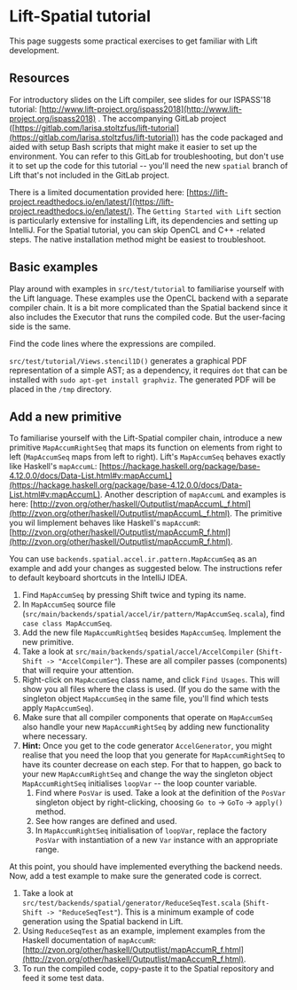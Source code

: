# Lift-Spatial tutorial #
This page suggests some practical exercises to get familiar with Lift development.

## Resources ##
For introductory slides on the Lift compiler, see slides for our ISPASS'18 tutorial: 
[http://www.lift-project.org/ispass2018](http://www.lift-project.org/ispass2018) .
The accompanying GitLab project 
([https://gitlab.com/larisa.stoltzfus/lift-tutorial](https://gitlab.com/larisa.stoltzfus/lift-tutorial)) 
has the code packaged and aided with setup Bash scripts that might make it easier to set up the environment.
You can refer to this GitLab for troubleshooting, but don't use it to set up the code for this tutorial -- you'll need the 
new `spatial` branch of Lift that's not included in the GitLab project.

There is a limited documentation provided here: [https://lift-project.readthedocs.io/en/latest/](https://lift-project.readthedocs.io/en/latest/).
The `Getting Started with Lift` section is particularly extensive for installing Lift, its dependencies and setting up IntelliJ.
For the Spatial tutorial, you can skip OpenCL and C++ -related steps. 
The native installation method might be easiest to troubleshoot.

## Basic examples ##
Play around with examples in `src/test/tutorial` to familiarise yourself with the Lift language. These examples use the 
OpenCL backend with a separate compiler chain. It is a bit more complicated than the Spatial backend since it also includes
the Executor that runs the compiled code. But the user-facing side is the same.
 
Find the code lines where the expressions are compiled. 
  
`src/test/tutorial/Views.stencil1D()` generates a graphical PDF representation of a simple AST; 
as a dependency, it requires `dot` that can be installed with `sudo apt-get install graphviz`. 
The generated PDF will be placed in the `/tmp` directory.

## Add a new primitive ##
To familiarise yourself with the Lift-Spatial compiler chain, introduce a new primitive `MapAccumRightSeq` 
that maps its function on elements from right to left (`MapAccumSeq` maps from left to right). Lift's `MapAccumSeq` 
behaves exactly like Haskell's `mapAccumL`: 
[https://hackage.haskell.org/package/base-4.12.0.0/docs/Data-List.html#v:mapAccumL](https://hackage.haskell.org/package/base-4.12.0.0/docs/Data-List.html#v:mapAccumL).
Another description of `mapAccumL` and examples is here: 
[http://zvon.org/other/haskell/Outputlist/mapAccumL_f.html](http://zvon.org/other/haskell/Outputlist/mapAccumL_f.html).
The primitive you wil limplement behaves like Haskell's `mapAccumR`: 
[http://zvon.org/other/haskell/Outputlist/mapAccumR_f.html](http://zvon.org/other/haskell/Outputlist/mapAccumR_f.html).
 
You can use `backends.spatial.accel.ir.pattern.MapAccumSeq` as an example and add your changes as suggested below. 
The instructions refer to default keyboard shortcuts in the IntelliJ IDEA.

1. Find `MapAccumSeq` by pressing Shift twice and typing its name.
2. In `MapAccumSeq` source file (`src/main/backends/spatial/accel/ir/pattern/MapAccumSeq.scala`), find `case class MapAccumSeq`.
3. Add the new file `MapAccumRightSeq` besides `MapAccumSeq`. Implement the new primitive.
4. Take a look at `src/main/backends/spatial/accel/AccelCompiler` (`Shift-Shift -> "AccelCompiler"`). 
These are all compiler passes (components) that will require your attention.
5. Right-click on `MapAccumSeq` class name, and click `Find Usages`. This will show you all files where the class is used.
 (If you do the same with the singleton object `MapAccumSeq` in the same file, you'll find which tests apply `MapAccumSeq`).
6. Make sure that all compiler components that operate on `MapAccumSeq` also handle your new `MapAccumRightSeq` by adding 
new functionality where necessary.
7. **Hint:** Once you get to the code generator `AccelGenerator`, you might realise that you need the loop that you generate 
for `MapAccumRightSeq` to have its counter decrease on each step. For that to happen, go back to your new `MapAccumRightSeq` 
and change the way the singleton object `MapAccumRightSeq` initialises `loopVar` -- the loop counter variable.
    1. Find where `PosVar` is used. Take a look at the definition of the `PosVar` singleton object by right-clicking, 
    choosing `Go to` -> `GoTo` -> `apply()` method.
    2. See how ranges are defined and used.
    3. In `MapAccumRightSeq` initialisation of `loopVar`, replace the factory `PosVar` with instantiation of a new `Var` 
    instance with an appropriate range.

At this point, you should have implemented everything the backend needs. 
Now, add a test example to make sure the generated code is correct. 

1. Take a look at `src/test/backends/spatial/generator/ReduceSeqTest.scala` (`Shift-Shift -> "ReduceSeqTest"`).
This is a minimum example of code generation using the Spatial backend in Lift.
2. Using `ReduceSeqTest` as an example, implement examples from the Haskell documentation of `mapAccumR`: 
[http://zvon.org/other/haskell/Outputlist/mapAccumR_f.html](http://zvon.org/other/haskell/Outputlist/mapAccumR_f.html).
3. To run the compiled code, copy-paste it to the Spatial repository and feed it some test data. 